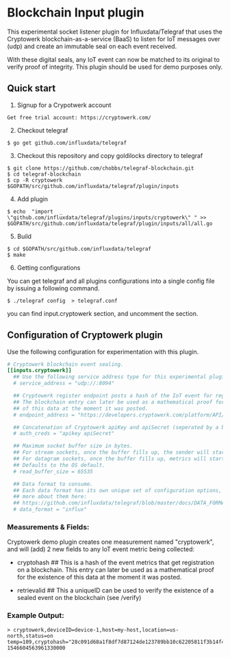 # Blockchain Input plugin

This experimental socket listener plugin for Influxdata/Telegraf that uses the Cryptowerk blockchain-as-a-service (BaaS) to
listen for IoT messages over (udp) and create an immutable seal on each event received.

With these digital seals, any IoT event can now be matched to its original to verify proof
of integrity. This plugin should be used for demo purposes only.

## Quick start

1. Signup for a Crypotwerk account  
```
Get free trial account: https://cryptowerk.com/
```

2. Checkout  telegraf
```
$ go get github.com/influxdata/telegraf
```

3. Checkout this repository and copy goldilocks directory to telegraf
```
$ git clone https://github.com/chobbs/telegraf-blockchain.git
$ cd telegraf-blockchain
$ cp -R cryptowerk $GOPATH/src/github.com/influxdata/telegraf/plugin/inputs
```

4. Add plugin

```
$ echo  "import  _ \"github.com/influxdata/telegraf/plugins/inputs/cryptowerk\" " >> $GOPATH/src/github.com/influxdata/telegraf/plugin/inputs/all/all.go

```

5. Build

```
$ cd $GOPATH/src/github.com/influxdata/telegraf
$ make
```

6. Getting configurations

You can get telegraf and all plugins configurations into a single config file by issuing a following command.
```
$ ./telegraf config  > telegraf.conf
```
you can find input.cryptowerk section, and uncomment the section.


## Configuration of Cryptowerk plugin

Use the following configuration for experimentation with this plugin.

```toml
# Cryptowerk blockchain event sealing.
[[inputs.cryptowerk]]
  ## Use the following service address type for this experimental plugin.
  # service_address = "udp://:8094"

  ## Cryptowerk register endpoint posts a hash of the IoT event for registration on a blockchain.
  ## The blockchain entry can later be used as a mathematical proof for the existence
  ## of this data at the moment it was posted.
  # endpoint_address = "https://developers.cryptowerk.com/platform/API/v6/register"

  ## Concatenation of Cryptowerk apiKey and apiSecret (seperated by a blank space) required.
  # auth_creds = "apikey apiSecret"

  ## Maximum socket buffer size in bytes.
  ## For stream sockets, once the buffer fills up, the sender will start backing up.
  ## For datagram sockets, once the buffer fills up, metrics will start dropping.
  ## Defaults to the OS default.
  # read_buffer_size = 65535

  ## Data format to consume.
  ## Each data format has its own unique set of configuration options, read
  ## more about them here:
  ## https://github.com/influxdata/telegraf/blob/master/docs/DATA_FORMATS_INPUT.md
  # data_format = "influx"
```

### Measurements & Fields:

Cryptowerk demo plugin creates one measurement named "cryptowerk", and will (add) 2 new fields
to any IoT event metric being collected:

- cryptohash ## This is a hash of the event metrics that get registration on a blockchain. This entry
can later be used as a mathematical proof for the existence of this data at the moment it was posted.

- retrievalid ## This a uniqueID can be used to verify the existence of a sealed event  on the blockchain (see /verify)

### Example Output:

```
> cryptowerk,deviceID=device-1,host=my-host,location=us-north,status=on temp=109,cryptohash="28c091d68a1f8df7d87124de123789bb10c62205811f3b14f43ed8ad1e724ad9",retrievalid="ri3156361f7a3698093f667bda81a9e3199b0349f57d4feae1b3f2031f80dd2384a",energy=315 1546604563961330000
```
